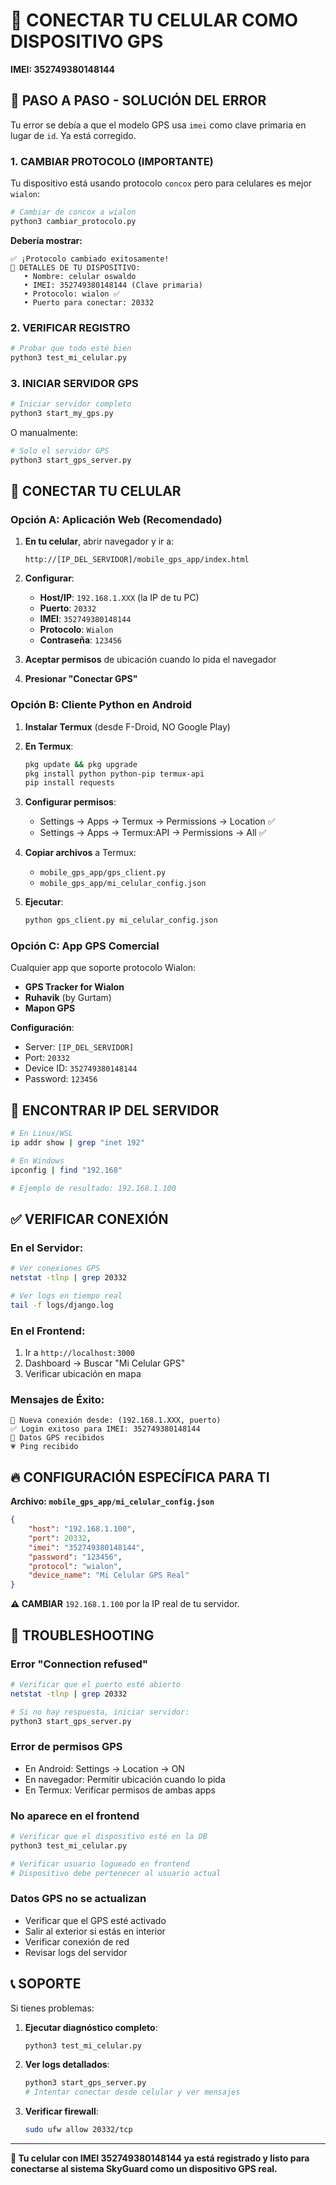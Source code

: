 # 📱 CONECTAR TU CELULAR COMO DISPOSITIVO GPS

**IMEI: 352749380148144**

## 🚀 PASO A PASO - SOLUCIÓN DEL ERROR

Tu error se debía a que el modelo GPS usa `imei` como clave primaria en lugar de `id`. Ya está corregido.

### 1. **CAMBIAR PROTOCOLO** (IMPORTANTE)

Tu dispositivo está usando protocolo `concox` pero para celulares es mejor `wialon`:

```bash
# Cambiar de concox a wialon
python3 cambiar_protocolo.py
```

**Debería mostrar:**
```
✅ ¡Protocolo cambiado exitosamente!
📱 DETALLES DE TU DISPOSITIVO:
   • Nombre: celular oswaldo
   • IMEI: 352749380148144 (Clave primaria)
   • Protocolo: wialon ✅
   • Puerto para conectar: 20332
```

### 2. **VERIFICAR REGISTRO**

```bash
# Probar que todo esté bien
python3 test_mi_celular.py
```

### 3. **INICIAR SERVIDOR GPS**

```bash
# Iniciar servidor completo
python3 start_my_gps.py
```

O manualmente:
```bash
# Solo el servidor GPS
python3 start_gps_server.py
```

## 📱 CONECTAR TU CELULAR

### **Opción A: Aplicación Web (Recomendado)**

1. **En tu celular**, abrir navegador y ir a:
   ```
   http://[IP_DEL_SERVIDOR]/mobile_gps_app/index.html
   ```

2. **Configurar**:
   - **Host/IP**: `192.168.1.XXX` (la IP de tu PC)
   - **Puerto**: `20332`
   - **IMEI**: `352749380148144`
   - **Protocolo**: `Wialon`
   - **Contraseña**: `123456`

3. **Aceptar permisos** de ubicación cuando lo pida el navegador

4. **Presionar "Conectar GPS"**

### **Opción B: Cliente Python en Android**

1. **Instalar Termux** (desde F-Droid, NO Google Play)

2. **En Termux**:
   ```bash
   pkg update && pkg upgrade
   pkg install python python-pip termux-api
   pip install requests
   ```

3. **Configurar permisos**:
   - Settings → Apps → Termux → Permissions → Location ✅
   - Settings → Apps → Termux:API → Permissions → All ✅

4. **Copiar archivos** a Termux:
   - `mobile_gps_app/gps_client.py`
   - `mobile_gps_app/mi_celular_config.json`

5. **Ejecutar**:
   ```bash
   python gps_client.py mi_celular_config.json
   ```

### **Opción C: App GPS Comercial**

Cualquier app que soporte protocolo Wialon:
- **GPS Tracker for Wialon**
- **Ruhavik** (by Gurtam)
- **Mapon GPS**

**Configuración**:
- Server: `[IP_DEL_SERVIDOR]`
- Port: `20332`
- Device ID: `352749380148144`
- Password: `123456`

## 🔧 ENCONTRAR IP DEL SERVIDOR

```bash
# En Linux/WSL
ip addr show | grep "inet 192"

# En Windows
ipconfig | find "192.168"

# Ejemplo de resultado: 192.168.1.100
```

## ✅ VERIFICAR CONEXIÓN

### **En el Servidor:**
```bash
# Ver conexiones GPS
netstat -tlnp | grep 20332

# Ver logs en tiempo real
tail -f logs/django.log
```

### **En el Frontend:**
1. Ir a `http://localhost:3000`
2. Dashboard → Buscar "Mi Celular GPS"
3. Verificar ubicación en mapa

### **Mensajes de Éxito:**
```
📱 Nueva conexión desde: (192.168.1.XXX, puerto)
✅ Login exitoso para IMEI: 352749380148144
📍 Datos GPS recibidos
💗 Ping recibido
```

## 🔥 CONFIGURACIÓN ESPECÍFICA PARA TI

**Archivo: `mobile_gps_app/mi_celular_config.json`**
```json
{
    "host": "192.168.1.100",
    "port": 20332,
    "imei": "352749380148144",
    "password": "123456",
    "protocol": "wialon",
    "device_name": "Mi Celular GPS Real"
}
```

**⚠️ CAMBIAR** `192.168.1.100` por la IP real de tu servidor.

## 🐛 TROUBLESHOOTING

### **Error "Connection refused"**
```bash
# Verificar que el puerto esté abierto
netstat -tlnp | grep 20332

# Si no hay respuesta, iniciar servidor:
python3 start_gps_server.py
```

### **Error de permisos GPS**
- En Android: Settings → Location → ON
- En navegador: Permitir ubicación cuando lo pida
- En Termux: Verificar permisos de ambas apps

### **No aparece en el frontend**
```bash
# Verificar que el dispositivo esté en la DB
python3 test_mi_celular.py

# Verificar usuario logueado en frontend
# Dispositivo debe pertenecer al usuario actual
```

### **Datos GPS no se actualizan**
- Verificar que el GPS esté activado
- Salir al exterior si estás en interior
- Verificar conexión de red
- Revisar logs del servidor

## 📞 SOPORTE

Si tienes problemas:

1. **Ejecutar diagnóstico completo**:
   ```bash
   python3 test_mi_celular.py
   ```

2. **Ver logs detallados**:
   ```bash
   python3 start_gps_server.py
   # Intentar conectar desde celular y ver mensajes
   ```

3. **Verificar firewall**:
   ```bash
   sudo ufw allow 20332/tcp
   ```

---

**🎯 Tu celular con IMEI 352749380148144 ya está registrado y listo para conectarse al sistema SkyGuard como un dispositivo GPS real.** 